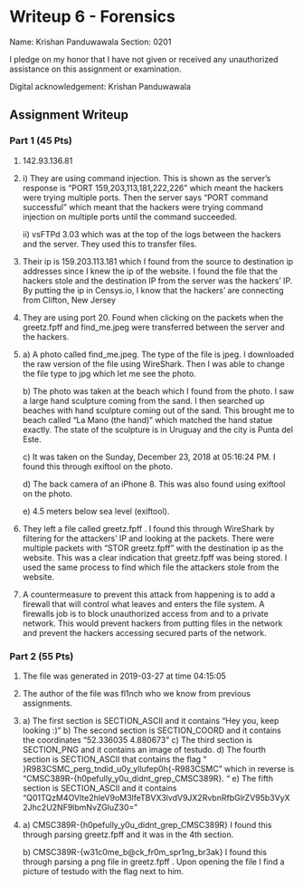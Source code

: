 # Writeup 6 - Forensics

Name: Krishan Panduwawala
Section: 0201

I pledge on my honor that I have not given or received any unauthorized assistance on this assignment or examination.

Digital acknowledgement: Krishan Panduwawala

## Assignment Writeup

### Part 1 (45 Pts)
1. 142.93.136.81
2. 
    i) They are using command injection. This is shown  as the server’s response is “PORT 159,203,113,181,222,226” which meant the hackers were trying multiple ports. Then the server says “PORT command successful” which meant that the hackers were trying command injection on multiple ports until the command succeeded.

    ii) vsFTPd 3.03 which was at the top of the logs between the hackers and the server. They used this to transfer files.
3. Their ip is 159.203.113.181 which I found from the source to destination ip addresses since I knew the ip of the website. I found the file that the hackers stole and the destination IP from the server was the hackers’ IP. By putting the ip in Censys.io, I know that the hackers’ are connecting from Clifton, New Jersey

4. They are using port 20. Found when clicking on the packets when the greetz.fpff and find_me.jpeg were transferred between the server and the hackers.

5. 
    a) A photo called find_me.jpeg. The type of the file is jpeg. I downloaded the raw version of the file using WireShark. Then I was able to change the file type to jpg which let me see the photo. 

    b) The photo was taken at the beach which I found from the photo. I saw a large hand sculpture coming from the sand. I then searched up beaches with hand sculpture coming out of the sand. This brought me to beach called “La Mano (the hand)” which matched the hand statue exactly. The state of the sculpture is in Uruguay and the city is Punta del Este.

    c) It was taken on the Sunday, December 23, 2018 at 05:16:24 PM. I found this through exiftool on the photo.

    d) The back camera of an iPhone 8. This was also found using exiftool on the photo.

    e) 4.5 meters below sea level (exiftool).

6. They left a file called greetz.fpff . I found this through WireShark by filtering for the attackers’ IP and looking at the packets. There were multiple packets with “STOR greetz.fpff” with the destination ip as the website. This was a clear indication that greetz.fpff was being stored. I used the same process to find which file the attackers stole from the website.

7. A countermeasure to prevent this attack from happening is to add a firewall that will control what leaves and enters the file system. A firewalls job is to block unauthorized access from and to a private network. This would prevent hackers from putting files in the network and prevent the hackers accessing secured parts of the network.


### Part 2 (55 Pts)

1. The file was generated in 2019-03-27 at time 04:15:05

2. The author of the file was fl1nch who we know from previous assignments. 

3. 
    a) The first section is SECTION_ASCII and it contains “Hey you, keep looking :)”
    b) The second section is SECTION_COORD and it contains the coordinates “52.336035 4.880673”
    c) The third section is SECTION_PNG and it contains an image of testudo.
    d) The fourth section is SECTION_ASCII that contains the flag                                          “ }R983CSMC_perg_tndid_u0y_yllufep0h{-R983CSMC” which in reverse is “CMSC389R-{h0pefully_y0u_didnt_grep_CMSC389R}. “
    e) The fifth section is SECTION_ASCII and it contains “Q01TQzM4OVIte2hleV9oM3lfeTBVX3lvdV9JX2RvbnRfbGlrZV95b3VyX2Jhc2U2NF9lbmNvZGluZ30=”
4. 
    a) CMSC389R-{h0pefully_y0u_didnt_grep_CMSC389R}
    I found this through parsing greetz.fpff and it was in the 4th section.

    b) CMSC389R-{w31c0me_b@ck_fr0m_spr1ng_br3ak}
    I found this through parsing a png file in greetz.fpff . Upon opening the file I find a picture of testudo with the flag next to him.







